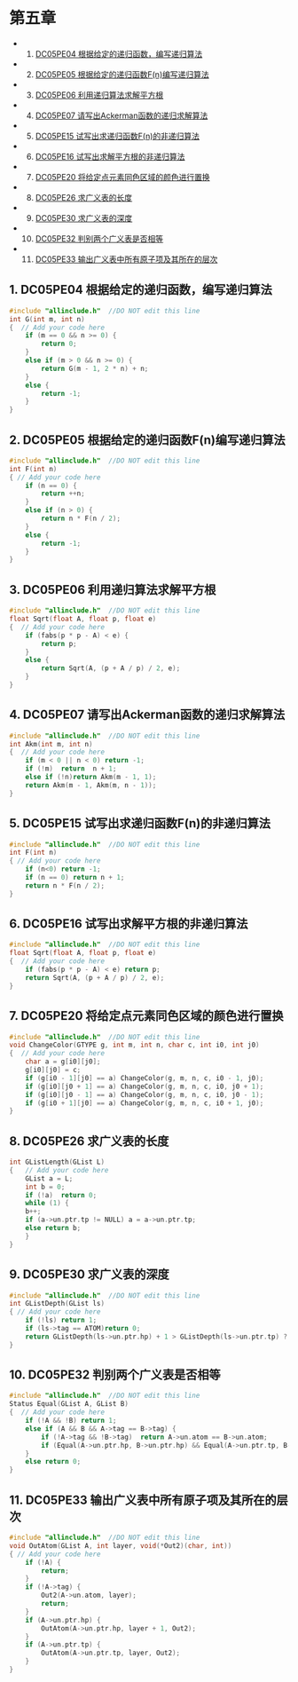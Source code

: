 # 第五章
* 1. [DC05PE04 根据给定的递归函数，编写递归算法](#DC05PE04)
* 2. [DC05PE05 根据给定的递归函数F(n)编写递归算法](#DC05PE05Fn)
* 3. [DC05PE06 利用递归算法求解平方根](#DC05PE06)
* 4. [DC05PE07 请写出Ackerman函数的递归求解算法](#DC05PE07Ackerman)
* 5. [DC05PE15 试写出求递归函数F(n)的非递归算法](#DC05PE15Fn)
* 6. [DC05PE16 试写出求解平方根的非递归算法](#DC05PE16)
* 7. [DC05PE20 将给定点元素同色区域的颜色进行置换](#DC05PE20)
* 8. [DC05PE26 求广义表的长度](#DC05PE26)
* 9. [DC05PE30 求广义表的深度](#DC05PE30)
* 10. [DC05PE32 判别两个广义表是否相等](#DC05PE32)
* 11. [DC05PE33 输出广义表中所有原子项及其所在的层次](#DC05PE33) 

##  1. <a name='DC05PE04'></a>DC05PE04 根据给定的递归函数，编写递归算法 
```C
#include "allinclude.h"  //DO NOT edit this line
int G(int m, int n)
{  // Add your code here
    if (m == 0 && n >= 0) {
        return 0;
    }
    else if (m > 0 && n >= 0) {
        return G(m - 1, 2 * n) + n;
    }
    else {
        return -1;
    }
}
```
##  2. <a name='DC05PE05Fn'></a>DC05PE05 根据给定的递归函数F(n)编写递归算法
```C
#include "allinclude.h"  //DO NOT edit this line
int F(int n)
{ // Add your code here
    if (n == 0) {
        return ++n;
    }
    else if (n > 0) {
        return n * F(n / 2);
    }
    else {
        return -1;
    }
}
```
##  3. <a name='DC05PE06'></a>DC05PE06 利用递归算法求解平方根
```C
#include "allinclude.h"  //DO NOT edit this line
float Sqrt(float A, float p, float e)
{  // Add your code here  
    if (fabs(p * p - A) < e) {
        return p;
    }
    else {
        return Sqrt(A, (p + A / p) / 2, e);
    }
}
```
##  4. <a name='DC05PE07Ackerman'></a>DC05PE07 请写出Ackerman函数的递归求解算法
```C
#include "allinclude.h"  //DO NOT edit this line
int Akm(int m, int n)
{  // Add your code here
	if (m < 0 || n < 0) return -1;
	if (!m)  return  n + 1;
	else if (!n)return Akm(m - 1, 1);
	return Akm(m - 1, Akm(m, n - 1));
}
```
##  5. <a name='DC05PE15Fn'></a>DC05PE15 试写出求递归函数F(n)的非递归算法
```C
#include "allinclude.h"  //DO NOT edit this line
int F(int n)
{ // Add your code here
    if (n<0) return -1;
	if (n == 0) return n + 1;
	return n * F(n / 2);
}
```
##  6. <a name='DC05PE16'></a>DC05PE16 试写出求解平方根的非递归算法
```C
#include "allinclude.h"  //DO NOT edit this line
float Sqrt(float A, float p, float e)
{  // Add your code here
	if (fabs(p * p - A) < e) return p;
	return Sqrt(A, (p + A / p) / 2, e);
}
```
##  7. <a name='DC05PE20'></a>DC05PE20 将给定点元素同色区域的颜色进行置换
```C
#include "allinclude.h"  //DO NOT edit this line
void ChangeColor(GTYPE g, int m, int n, char c, int i0, int j0)
{  // Add your code here
	char a = g[i0][j0];
	g[i0][j0] = c;
	if (g[i0 - 1][j0] == a)	ChangeColor(g, m, n, c, i0 - 1, j0);
	if (g[i0][j0 + 1] == a)	ChangeColor(g, m, n, c, i0, j0 + 1);
	if (g[i0][j0 - 1] == a)	ChangeColor(g, m, n, c, i0, j0 - 1);
	if (g[i0 + 1][j0] == a)	ChangeColor(g, m, n, c, i0 + 1, j0);
}
```
##  8. <a name='DC05PE26'></a>DC05PE26 求广义表的长度
```C
int GListLength(GList L)
{   // Add your code here
    GList a = L;
    int b = 0;
    if (!a)  return 0;
    while (1) {
	b++;
	if (a->un.ptr.tp != NULL) a = a->un.ptr.tp;
	else return b;
    }
}
```
##  9. <a name='DC05PE30'></a>DC05PE30 求广义表的深度
```C
#include "allinclude.h"  //DO NOT edit this line
int GListDepth(GList ls)
{ // Add your code here
	if (!ls) return 1;
	if (ls->tag == ATOM)return 0;
	return GListDepth(ls->un.ptr.hp) + 1 > GListDepth(ls->un.ptr.tp) ? GListDepth(ls->un.ptr.hp) + 1 : GListDepth(ls->un.ptr.tp);
}
```
##  10. <a name='DC05PE32'></a>DC05PE32 判别两个广义表是否相等
```C
#include "allinclude.h"  //DO NOT edit this line
Status Equal(GList A, GList B)
{  // Add your code here
    if (!A && !B) return 1;
    else if (A && B && A->tag == B->tag) {
        if (!A->tag && !B->tag)  return A->un.atom == B->un.atom;
        if (Equal(A->un.ptr.hp, B->un.ptr.hp) && Equal(A->un.ptr.tp, B->un.ptr.tp))return 1;
    }
    else return 0;
}
```
##  11. <a name='DC05PE33'></a>DC05PE33 输出广义表中所有原子项及其所在的层次
```C
#include "allinclude.h"  //DO NOT edit this line
void OutAtom(GList A, int layer, void(*Out2)(char, int))
{ // Add your code here
    if (!A) {
        return;
    }
    if (!A->tag) {
        Out2(A->un.atom, layer);
        return;
    }
    if (A->un.ptr.hp) {
        OutAtom(A->un.ptr.hp, layer + 1, Out2);
    }
    if (A->un.ptr.tp) {
        OutAtom(A->un.ptr.tp, layer, Out2);
    }
}
```
